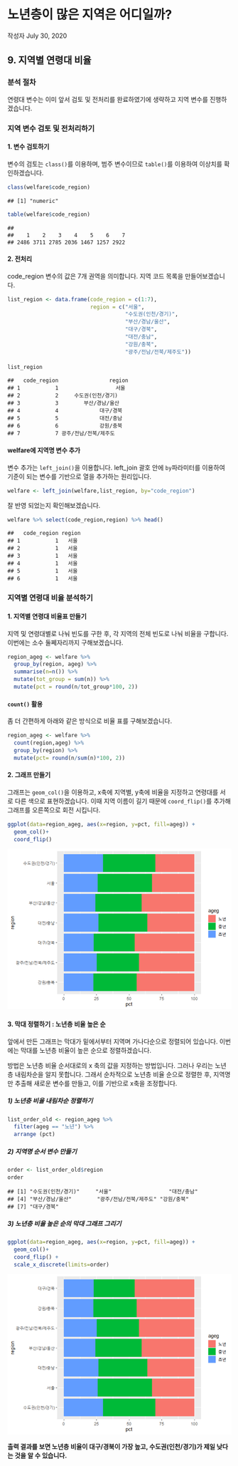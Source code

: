 노년층이 많은 지역은 어디일까?
================
작성자
July 30, 2020

## 9\. 지역별 연령대 비율

### 분석 절차

연령대 변수는 이미 앞서 검토 및 전처리를 완료하였기에 생략하고 지역 변수를 진행하겠습니다.

### 지역 변수 검토 및 전처리하기

#### 1\. 변수 검토하기

변수의 검토는 `class()`를 이용하며, 범주 변수이므로 `table()`를 이용하여 이상치를 확인하겠습니다.

``` r
class(welfare$code_region)
```

    ## [1] "numeric"

``` r
table(welfare$code_region)
```

    ## 
    ##    1    2    3    4    5    6    7 
    ## 2486 3711 2785 2036 1467 1257 2922

#### 2\. 전처리

code\_region 변수의 값은 7개 권역을 의미합니다. 지역 코드 목록을 만들어보겠습니다.

``` r
list_region <- data.frame(code_region = c(1:7),
                          region = c("서울",
                                     "수도권(인천/경기)",
                                     "부산/경남/울산",
                                     "대구/경북",
                                     "대전/충남",
                                     "강원/충북",
                                     "광주/전남/전북/제주도"))

list_region
```

    ##   code_region                region
    ## 1           1                  서울
    ## 2           2     수도권(인천/경기)
    ## 3           3        부산/경남/울산
    ## 4           4             대구/경북
    ## 5           5             대전/충남
    ## 6           6             강원/충북
    ## 7           7 광주/전남/전북/제주도

#### welfare에 지역명 변수 추가

변수 추가는 `left_join()`을 이용합니다. left\_join 괄호 안에 `by`파라미터를 이용하여 기준이 되는 변수를
기반으로 열을 추가하는 원리입니다.

``` r
welfare <- left_join(welfare,list_region, by="code_region")
```

잘 반영 되었는지 확인해보겠습니다.

``` r
welfare %>% select(code_region,region) %>% head()
```

    ##   code_region region
    ## 1           1   서울
    ## 2           1   서울
    ## 3           1   서울
    ## 4           1   서울
    ## 5           1   서울
    ## 6           1   서울

### 지역별 연령대 비율 분석하기

#### 1\. 지역별 연령대 비율표 만들기

지역 및 연령대별로 나눠 빈도를 구한 후, 각 지역의 전체 빈도로 나눠 비율을 구합니다.이번에는 소수 둘쩨자리까지 구해보겠습니다.

``` r
region_ageg <- welfare %>% 
  group_by(region, ageg) %>% 
  summarise(n=n()) %>% 
  mutate(tot_group = sum(n)) %>% 
  mutate(pct = round(n/tot_group*100, 2))
```

#### `count()` 활용

좀 더 간편하게 아래와 같은 방식으로 비율 표를 구해보겠습니다.

``` r
region_ageg <- welfare %>% 
  count(region,ageg) %>% 
  group_by(region) %>% 
  mutate(pct= round(n/sum(n)*100, 2))
```

#### 2\. 그래프 만들기

그래프는 `geom_col()`을 이용하고, x축에 지역별, y축에 비율을 지정하고 연령대를 서로 다른 색으로 표현하겠습니다.
이때 지역 이름이 길기 때문에 `coord_flip()`를 추가해 그래프를 오른쪽으로 회전 시킵니다.

``` r
ggplot(data=region_ageg, aes(x=region, y=pct, fill=ageg)) +
  geom_col()+
  coord_flip()
```

![](welfare09_files/figure-gfm/unnamed-chunk-8-1.png)<!-- -->

#### 3\. 막대 정렬하기 : 노년층 비율 높은 순

앞에서 만든 그래프는 막대가 밑에서부터 지역며 가나다순으로 정렬되어 있습니다. 이번에는 막대를 노년층 비율이 높은 순으로
정렬하겠습니다.

방법은 노년층 비율 순서대로의 x 축의 값을 지정하는 방법입니다. 그러나 우리는 노년층 내림차순을 알지 못합니다. 그래서
순차적으로 노년층 비율 순으로 정렬한 후, 지역명만 추출해 새로운 변수를 만들고, 이를 기반으로 x축을
조정합니다.

##### 1\) 노년층 비율 내림차순 정렬하기

``` r
list_order_old <- region_ageg %>% 
  filter(ageg == "노년") %>% 
  arrange (pct)
```

##### 2\) 지역명 순서 변수 만들기

``` r
order <- list_order_old$region
order
```

    ## [1] "수도권(인천/경기)"     "서울"                  "대전/충남"            
    ## [4] "부산/경남/울산"        "광주/전남/전북/제주도" "강원/충북"            
    ## [7] "대구/경북"

##### 3\) 노년층 비율 높은 순의 막대 그래프 그리기

``` r
ggplot(data=region_ageg, aes(x=region, y=pct, fill=ageg)) +
  geom_col()+
  coord_flip() +
  scale_x_discrete(limits=order)
```

![](welfare09_files/figure-gfm/unnamed-chunk-11-1.png)<!-- -->

**출력 결과를 보면 노년층 비율이 대구/경북이 가장 높고, 수도권(인천/경기)가 제일 낮다는 것을 알 수 있습니다.**
